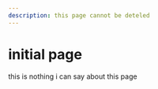 ```yaml
---
description: this page cannot be deteled
---
```


# initial page

this is nothing i can say about this page



